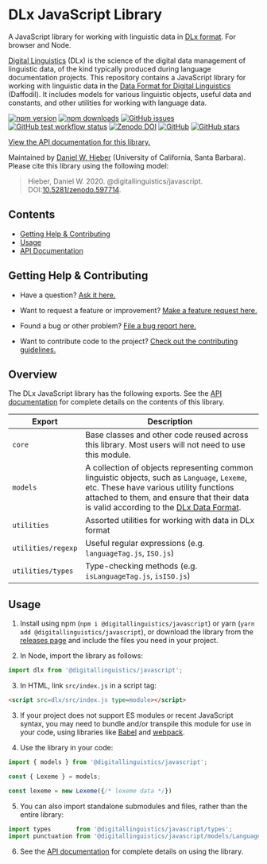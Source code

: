 # DLx JavaScript Library

A JavaScript library for working with linguistic data in [DLx format][Daffodil]. For browser and Node.

[Digital Linguistics][website] (DLx) is the science of the digital data management of linguistic data, of the kind typically produced during language documentation projects. This repository contains a JavaScript library for working with linguistic data in the [Data Format for Digital Linguistics][Daffodil] (Daffodil). It includes models for various linguistic objects, useful data and constants, and other utilities for working with language data.

[![npm version](https://img.shields.io/npm/v/@digitallinguistics/javascript.svg)][npm]
[![npm downloads](https://img.shields.io/npm/dt/@digitallinguistics/javascript.svg)][npm]
[![GitHub issues](https://img.shields.io/github/issues/digitallinguistics/javascript.svg)][issues]
[![GitHub test workflow status](https://github.com/digitallinguistics/javascript/workflows/tests/badge.svg)][tests]
[![Zenodo DOI](https://zenodo.org/badge/180070191.svg)][Zenodo]
[![GitHub](https://img.shields.io/github/license/digitallinguistics/javascript.svg)][license]
[![GitHub stars](https://img.shields.io/github/stars/digitallinguistics/javascript.svg?style=social)][GitHub]

[View the API documentation for this library.][docs]

Maintained by [Daniel W. Hieber][personal] (University of California, Santa Barbara). Please cite this library using the following model:

> Hieber, Daniel W. 2020. @digitallinguistics/javascript. DOI:[10.5281/zenodo.597714][Zenodo].

## Contents

* [Getting Help & Contributing](#getting-help--contributing)
* [Usage](#usage)
* [API Documentation][docs]

## Getting Help & Contributing

* Have a question? [Ask it here.][question]

* Want to request a feature or improvement? [Make a feature request here.][feature]

* Found a bug or other problem? [File a bug report here.][report-issue]

* Want to contribute code to the project? [Check out the contributing guidelines.][contributing]

## Overview

The DLx JavaScript library has the following exports. See the [API documentation][docs] for complete details on the contents of this library.

Export             | Description
-------------------|--------------------------------------------------------------------------------------------------------------------------------------------------------------------------------------------------------------------------------------------
`core`             | Base classes and other code reused across this library. Most users will not need to use this module.
`models`           | A collection of objects representing common linguistic objects, such as `Language`, `Lexeme`, etc. These have various utility functions attached to them, and ensure that their data is valid according to the [DLx Data Format][Daffodil].
`utilities`        | Assorted utilities for working with data in DLx format
`utilities/regexp` | Useful regular expressions (e.g. `languageTag.js`, `ISO.js`)
`utilities/types`  | Type-checking methods (e.g. `isLanguageTag.js`, `isISO.js`)

## Usage

1. Install using npm (`npm i @digitallinguistics/javascript`) or yarn (`yarn add @digitallinguistics/javascript`), or download the library from the [releases page][releases] and include the files you need in your project.

2. In Node, import the library as follows:

  ```js
  import dlx from '@digitallinguistics/javascript';
  ```

3. In HTML, link `src/index.js` in a script tag:

  ```html
  <script src=dlx/src/index.js type=module></script>
  ```

3. If your project does not support ES modules or recent JavaScript syntax, you may need to bundle and/or transpile this module for use in your code, using libraries like [Babel][Babel] and [webpack][webpack].

4. Use the library in your code:

  ```js
  import { models } from '@digitallinguistics/javascript';

  const { Lexeme } = models;

  const lexeme = new Lexeme({/* lexeme data */})
  ```

5. You can also import standalone submodules and files, rather than the entire library:

  ```js
  import types       from '@digitallinguistics/javascript/types';
  import punctuation from '@digitallinguistics/javascript/models/Language.js';
  ```

6. See the [API documentation][docs] for complete details on using the library.

[Babel]:        https://babeljs.io/
[contributing]: https://github.com/digitallinguistics/javascript/blob/master/.github/CONTRIBUTING.md
[Daffodil]:     https://format.digitallinguistics.io
[docs]:         https://developer.digitallinguistics.io/javascript
[feature]:      https://github.com/digitallinguistics/javascript/issues/new?assignees=&labels=feature&template=feature-request.md&title=
[GitHub]:       https://github.com/digitallinguistics/javascript
[issues]:       https://github.com/digitallinguistics/javascript/issues
[license]:      https://github.com/digitallinguistics/javascript/blob/master/LICENSE.md
[npm]:          https://www.npmjs.com/package/@digitallinguistics/javascript
[report-issue]: https://github.com/digitallinguistics/javascript/issues/new?assignees=&labels=bug&template=bug-report.md&title=
[personal]:     https://danielhieber.com
[question]:     https://github.com/digitallinguistics/javascript/issues/new?assignees=&labels=question&template=question.md&title=
[releases]:     https://github.com/digitallinguistics/javascript/releases
[tests]:        https://github.com/digitallinguistics/javascript/actions
[webpack]:      https://webpack.js.org/
[website]:      https://digitallinguistics.io
[Zenodo]:       https://zenodo.org/badge/latestdoi/180070191
